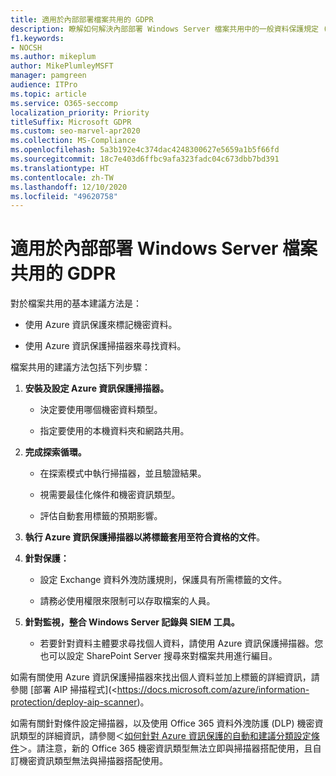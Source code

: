 ```yaml
---
title: 適用於內部部署檔案共用的 GDPR
description: 瞭解如何解決內部部署 Windows Server 檔案共用中的一般資料保護規定 (GDPR) 需求。
f1.keywords:
- NOCSH
ms.author: mikeplum
author: MikePlumleyMSFT
manager: pamgreen
audience: ITPro
ms.topic: article
ms.service: O365-seccomp
localization_priority: Priority
titleSuffix: Microsoft GDPR
ms.custom: seo-marvel-apr2020
ms.collection: MS-Compliance
ms.openlocfilehash: 5a3b192e4c374dac4248300627e5659a1b5f66fd
ms.sourcegitcommit: 18c7e403d6ffbc9afa323fadc04c673dbb7bd391
ms.translationtype: HT
ms.contentlocale: zh-TW
ms.lasthandoff: 12/10/2020
ms.locfileid: "49620758"
---
```

# <a name="gdpr-for-on-premises-windows-server-file-shares"></a>適用於內部部署 Windows Server 檔案共用的 GDPR

對於檔案共用的基本建議方法是：

-   使用 Azure 資訊保護來標記機密資料。

-   使用 Azure 資訊保護掃描器來尋找資料。

檔案共用的建議方法包括下列步驟：

1.  **安裝及設定 Azure 資訊保護掃描器。**

    -   決定要使用哪個機密資料類型。

    -   指定要使用的本機資料夾和網路共用。

2.  **完成探索循環。**

    -   在探索模式中執行掃描器，並且驗證結果。

    -   視需要最佳化條件和機密資訊類型。

    -   評估自動套用標籤的預期影響。

3.  **執行 Azure 資訊保護掃描器以將標籤套用至符合資格的文件**。

4.  **針對保護：**

    -   設定 Exchange 資料外洩防護規則，保護具有所需標籤的文件。

    -   請務必使用權限來限制可以存取檔案的人員。

5.  **針對監視，整合 Windows Server 記錄與 SIEM 工具。**

    -   若要針對資料主體要求尋找個人資料，請使用 Azure 資訊保護掃描器。您也可以設定 SharePoint Server 搜尋來對檔案共用進行編目。

如需有關使用 Azure 資訊保護掃描器來找出個人資料並加上標籤的詳細資訊，請參閱 [部署 AIP 掃描程式](<https://docs.microsoft.com/azure/information-protection/deploy-aip-scanner)。

如需有關針對條件設定掃描器，以及使用 Office 365 資料外洩防護 (DLP) 機密資訊類型的詳細資訊，請參閱＜[如何針對 Azure 資訊保護的自動和建議分類設定條件](https://docs.microsoft.com/information-protection/deploy-use/configure-policy-classification)＞。請注意，新的 Office 365 機密資訊類型無法立即與掃描器搭配使用，且自訂機密資訊類型無法與掃描器搭配使用。
